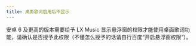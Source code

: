 ```yaml
---
title: 桌面歌词启用后不显示
---
```


安卓 6 及更高的版本需要给予 LX Music 显示悬浮窗的权限才能使用桌面歌词功能，请确认是否授予此权限（不懂怎么授予的话请自行百度“开启悬浮窗权限”）。
